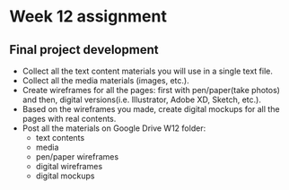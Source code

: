 # Week 12 assignment

## Final project development

- Collect all the text content materials you will use in a single text file.
- Collect all the media materials (images, etc.).
- Create wireframes for all the pages: first with pen/paper(take photos) and then, digital versions(i.e. Illustrator, Adobe XD, Sketch, etc.).
- Based on the wireframes you made, create digital mockups for all the pages with real contents.
- Post all the materials on Google Drive W12 folder:
  - text contents
  - media
  - pen/paper wireframes
  - digital wireframes
  - digital mockups
